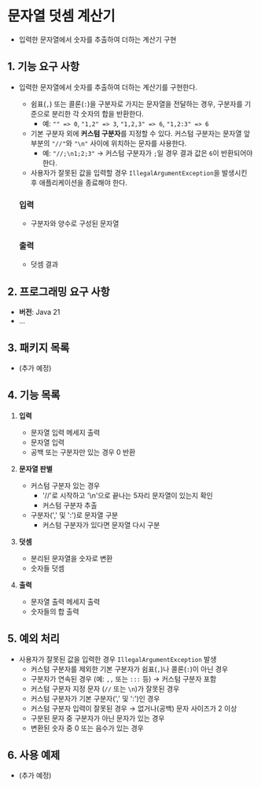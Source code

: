 # 문자열 덧셈 계산기
- 입력한 문자열에서 숫자를 추출하여 더하는 계산기 구현


## 1. 기능 요구 사항
- 입력한 문자열에서 숫자를 추출하여 더하는 계산기를 구현한다.
    - 쉼표(`,`) 또는 콜론(`:`)을 구분자로 가지는 문자열을 전달하는 경우, 구분자를 기준으로 분리한 각 숫자의 합을 반환한다.
        - 예: `"" => 0`, `"1,2" => 3`, `"1,2,3" => 6`, `"1,2:3" => 6`
    - 기본 구분자 외에 **커스텀 구분자**를 지정할 수 있다. 커스텀 구분자는 문자열 앞부분의 `"//"`와 `"\n"` 사이에 위치하는 문자를 사용한다.
        - 예: `"//;\n1;2;3"` → 커스텀 구분자가 `;`일 경우 결과 값은 `6`이 반환되어야 한다.
    - 사용자가 잘못된 값을 입력할 경우 `IllegalArgumentException`을 발생시킨 후 애플리케이션을 종료해야 한다.

  ### 입력
    - 구분자와 양수로 구성된 문자열

  ### 출력
    - 덧셈 결과

## 2. 프로그래밍 요구 사항
- **버전**: Java 21
- ...


## 3. 패키지 목록
- (추가 예정)

## 4. 기능 목록
1) **입력**
    - 문자열 입력 메세지 출력
    - 문자열 입력
    - 공백 또는 구분자만 있는 경우 0 반환


2) **문자열 판별**
    - 커스텀 구분자 있는 경우
        - '//'로 시작하고 '\n'으로 끝나는 5자리 문자열이 있는지 확인
        - 커스텀 구분자 추출
    - 구분자(',' 및 ':')로 문자열 구분
        - 커스텀 구분자가 있다면 문자열 다시 구분

3) **덧셈**
    - 분리된 문자열을 숫자로 변환
    - 숫자들 덧셈

4) **출력**
    - 문자열 출력 메세지 출력
    - 숫자들의 합 출력

## 5. 예외 처리
- 사용자가 잘못된 값을 입력한 경우 `IllegalArgumentException` 발생
    - 커스텀 구분자를 제외한 기본 구분자가 쉼표(`,`)나 콜론(`:`)이 아닌 경우
    - 구분자가 연속된 경우 (예: `,,` 또는 `:::` 등) → 커스텀 구분자 포함
    - 커스텀 구분자 지정 문자 (`//` 또는 `\n`)가 잘못된 경우
    - 커스텀 구분자가 기본 구분자(',' 및 ':')인 경우
    - 커스텀 구분자 입력이 잘못된 경우 → 없거나(공백) 문자 사이즈가 2 이상
    - 구분된 문자 중 구분자가 아닌 문자가 있는 경우
    - 변환된 숫자 중 0 또는 음수가 있는 경우

## 6. 사용 예제
- (추가 예정)

